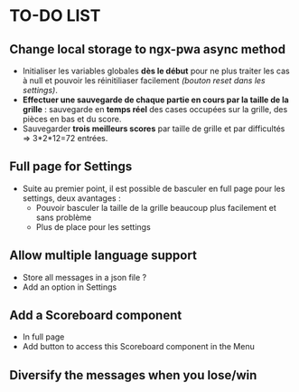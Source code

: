# TO-DO LIST

## Change local storage to ngx-pwa async method
- Initialiser les variables globales **dès le début** pour ne plus traiter les cas à null et pouvoir les réinitiliaser facilement *(bouton reset dans les settings)*.
- **Effectuer une sauvegarde de chaque partie en cours par la taille de la grille** : sauvegarde en **temps réel** des cases occupées sur la grille, des pièces en bas et du score.
- Sauvegarder **trois meilleurs scores** par taille de grille et par difficultés => 3\*2\*12=72 entrées.

## Full page for Settings
- Suite au premier point, il est possible de basculer en full page pour les settings, deux avantages :
	- Pouvoir basculer la taille de la grille beaucoup plus facilement et sans problème
	- Plus de place pour les settings
	
## Allow multiple language support
- Store all messages in a json file ?
- Add an option in Settings

## Add a Scoreboard component
- In full page
- Add button to access this Scoreboard component in the Menu

## Diversify the messages when you lose/win